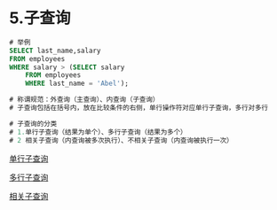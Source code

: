 # 5.子查询

```sql
# 举例
SELECT last_name,salary
FROM employees
WHERE salary > (SELECT salary
	FROM employees
	WHERE last_name = 'Abel');

# 称谓规范：外查询（主查询）、内查询（子查询）
# 子查询包括在括号内，放在比较条件的右侧，单行操作符对应单行子查询，多行对多行

# 子查询的分类
# 1.单行子查询（结果为单个）、多行子查询（结果为多个）
# 2 相关子查询（内查询被多次执行）、不相关子查询（内查询被执行一次）
```

[单行子查询](5%20%E5%AD%90%E6%9F%A5%E8%AF%A2%2068df7/%E5%8D%95%E8%A1%8C%E5%AD%90%E6%9F%A5%E8%AF%A2%208e0e4.md)

[多行子查询](5%20%E5%AD%90%E6%9F%A5%E8%AF%A2%2068df7/%E5%A4%9A%E8%A1%8C%E5%AD%90%E6%9F%A5%E8%AF%A2%20e80ff.md)

[相关子查询](5%20%E5%AD%90%E6%9F%A5%E8%AF%A2%2068df7/%E7%9B%B8%E5%85%B3%E5%AD%90%E6%9F%A5%E8%AF%A2%20977cc.md)